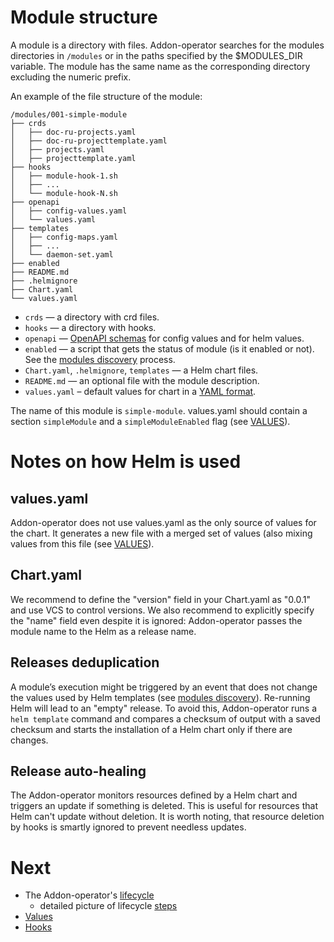 # Module structure

A module is a directory with files. Addon-operator searches for the modules directories in `/modules` or in the paths specified by the $MODULES_DIR variable. The module has the same name as the corresponding directory excluding the numeric prefix.

An example of the file structure of the module:

```
/modules/001-simple-module
├── crds
│   ├── doc-ru-projects.yaml
│   ├── doc-ru-projecttemplate.yaml
│   ├── projects.yaml
│   ├── projecttemplate.yaml
├── hooks
│   ├── module-hook-1.sh
│   ├── ...
│   └── module-hook-N.sh
├── openapi
│   ├── config-values.yaml
│   └── values.yaml
├── templates
│   ├── config-maps.yaml
│   ├── ...
│   └── daemon-set.yaml
├── enabled
├── README.md
├── .helmignore
├── Chart.yaml
└── values.yaml
```

- `crds` — a directory with crd files.
- `hooks` — a directory with hooks.
- `openapi` — [OpenAPI schemas](VALUES.md) for config values and for helm values.
- `enabled` — a script that gets the status of module (is it enabled or not). See the [modules discovery](LIFECYCLE.md#modules-discovery) process.
- `Chart.yaml`, `.helmignore`, `templates` — a Helm chart files.
- `README.md` — an optional file with the module description.
- `values.yaml` – default values for chart in a [YAML format](VALUES.md).

The name of this module is `simple-module`. values.yaml should contain a section `simpleModule` and a `simpleModuleEnabled` flag (see [VALUES](VALUES.md#values-storage)). 

# Notes on how Helm is used

## values.yaml

Addon-operator does not use values.yaml as the only source of values for the chart. It generates a new file with a merged set of values (also mixing values from this file (see [VALUES](VALUES.md#merged-values)).

## Chart.yaml

We recommend to define the "version" field in your Chart.yaml as "0.0.1" and use VCS to control versions. We also recommend to explicitly specify the "name" field even despite it is ignored: Addon-operator passes the module name to the Helm as a release name.

## Releases deduplication

A module’s execution might be triggered by an event that does not change the values used by Helm templates (see [modules discovery](LIFECYCLE.md#modules-discovery)). Re-running Helm will lead to an "empty" release. To avoid this, Addon-operator runs a `helm template` command and compares a checksum of output with a saved checksum and starts the installation of a Helm chart only if there are changes.

## Release auto-healing

The Addon-operator monitors resources defined by a Helm chart and triggers an update if something is deleted. This is useful for resources that Helm can't update without deletion. It is worth noting, that resource deletion by hooks is smartly ignored to prevent needless updates.

# Next

- The Addon-operator's [lifecycle](LIFECYCLE.md)
  - detailed picture of lifecycle [steps](LIFECYCLE-STEPS.md)
- [Values](VALUES.md)
- [Hooks](HOOKS.md)
